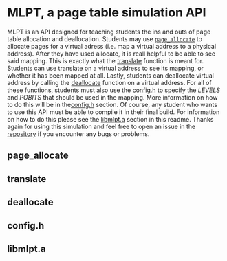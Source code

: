 # MLPT, a page table simulation API

MLPT is an API designed for teaching students the ins and outs of page table allocation and deallocation. Students may use [`page_allocate`](#page_allocate) to allocate pages for a virtual adress (i.e. map a virtual address to a physical address). After they have used allocate, it is reall helpful to be able to see said mapping. This is exactly what the [translate](#translate) function is meant for. Students can use translate on a virtual address to see its mapping, or whether it has been mapped at all. Lastly, students can deallocate virtual address by calling the [deallocate](#deallocate) function on a virtual address. For all of these functions, students must also use the [config.h](#config.h) to specify the _LEVELS_ and _POBITS_ that should be used in the mapping. More information on how to do this will be in the[config.h]("config.h) section. Of course, any student who wants to use this API must be able to compile it in their final build. For information on how to do this please see the [libmlpt.a](#libmlpt.a) section in this readme. Thanks again for using this simulation and feel free to open an issue in the [repository](https://github.com/vpq5kd/pagetable?tab=readme-ov-file#page_allocate) if you encounter any bugs or problems.

## page\_allocate

## translate

## deallocate

## config.h

## libmlpt.a
